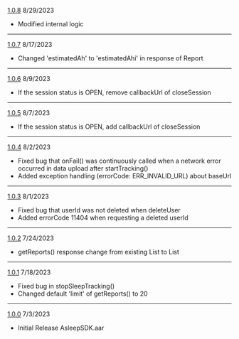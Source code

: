 [1.0.8](https://drive.google.com/uc?export=download&id=1w86Y1LG5MJeSbbufRj-Q3ViYmUpYeNFD) 8/29/2023
- Modified internal logic  
---

[1.0.7](https://drive.google.com/uc?export=download&id=1paWZC6R3DiuQcct1oS-562lNr6xThLyu) 8/17/2023
- Changed 'estimatedAh' to 'estimatedAhi' in response of Report
---

[1.0.6](https://drive.google.com/uc?export=download&id=1OLU4O5EyMYpJnSUPkGEsse1wLM8QiOSh)	8/9/2023
- If the session status is OPEN, remove callbackUrl of closeSession
---

[1.0.5](https://drive.google.com/uc?export=download&id=166ePZYVUy9jB-D-_AcgwRP6hj6Iu_slm)	8/7/2023
- If the session status is OPEN, add callbackUrl of closeSession
---

[1.0.4](https://drive.google.com/uc?export=download&id=19nSpCkZKk3UnPRsjnhqBfv7vSzJuC0e7)	8/2/2023
- Fixed bug that onFail() was continuously called when a network error occurred in data upload after startTracking()
- Added exception handling (errorCode: ERR_INVALID_URL) about baseUrl
---

[1.0.3](https://drive.google.com/uc?export=download&id=1r77yjdBIkvPnvnsusUpcTrRvZ4jtU5f_)	8/1/2023
- Fixed bug that userId was not deleted when deleteUser
- Added errorCode 11404 when requesting a deleted userId
---

[1.0.2](https://drive.google.com/uc?export=download&id=1YVOibtf6TWFI8IaCuroMckU4YUetAU-1)	7/24/2023
- getReports() response change from existing List<Report> to List<SleepSession>
---

[1.0.1](https://drive.google.com/uc?export=download&id=1bbmAFVxi-JrL4FNP1FtBi_FAGamAQdNT)	7/18/2023
- Fixed bug in stopSleepTracking()
- Changed default 'limit' of getReports() to 20
---

[1.0.0](https://drive.google.com/uc?export=download&id=1MWo2sCCdRL5oo8Mbbtypscj1Ek-DdsDB)	7/3/2023
- Initial Release AsleepSDK.aar
